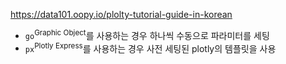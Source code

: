 https://data101.oopy.io/plolty-tutorial-guide-in-korean

- `go`<sup>Graphic Object</sup>를 사용하는 경우 하나씩 수동으로 파라미터를 세팅
- `px`<sup>Plotly Express</sup>를 사용하는 경우 사전 세팅된 plotly의 템플릿을 사용
